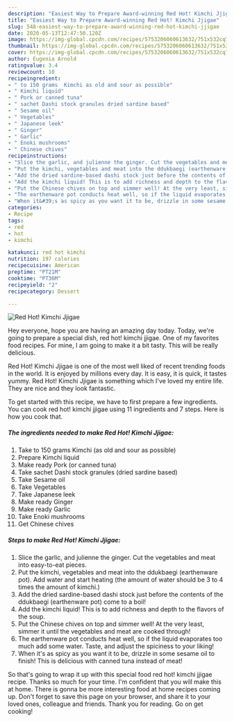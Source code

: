 ```yaml
---
description: "Easiest Way to Prepare Award-winning Red Hot! Kimchi Jjigae"
title: "Easiest Way to Prepare Award-winning Red Hot! Kimchi Jjigae"
slug: 548-easiest-way-to-prepare-award-winning-red-hot-kimchi-jjigae
date: 2020-05-13T12:47:50.120Z
image: https://img-global.cpcdn.com/recipes/5753206060613632/751x532cq70/red-hot-kimchi-jjigae-recipe-main-photo.jpg
thumbnail: https://img-global.cpcdn.com/recipes/5753206060613632/751x532cq70/red-hot-kimchi-jjigae-recipe-main-photo.jpg
cover: https://img-global.cpcdn.com/recipes/5753206060613632/751x532cq70/red-hot-kimchi-jjigae-recipe-main-photo.jpg
author: Eugenia Arnold
ratingvalue: 3.4
reviewcount: 10
recipeingredient:
- " to 150 grams  Kimchi as old and sour as possible"
- " Kimchi liquid"
- " Pork or canned tuna"
- " sachet Dashi stock granules dried sardine based"
- " Sesame oil"
- " Vegetables"
- " Japanese leek"
- " Ginger"
- " Garlic"
- " Enoki mushrooms"
- " Chinese chives"
recipeinstructions:
- "Slice the garlic, and julienne the ginger. Cut the vegetables and meat into easy-to-eat pieces."
- "Put the kimchi, vegetables and meat into the ddukbaegi (earthenware pot). Add water and start heating (the amount of water should be 3 to 4 times the amount of kimchi.)"
- "Add the dried sardine-based dashi stock just before the contents of the ddukbaegi (earthenware pot) come to a boil!"
- "Add the kimchi liquid! This is to add richness and depth to the flavors of the soup."
- "Put the Chinese chives on top and simmer well! At the very least, simmer it until the vegetables and meat are cooked through!"
- "The earthenware pot conducts heat well, so if the liquid evaporates too much add some water. Taste, and adjust the spiciness to your liking!"
- "When it&#39;s as spicy as you want it to be, drizzle in some sesame oil to finish! This is delicious with canned tuna instead of meat!"
categories:
- Recipe
tags:
- red
- hot
- kimchi

katakunci: red hot kimchi 
nutrition: 197 calories
recipecuisine: American
preptime: "PT21M"
cooktime: "PT36M"
recipeyield: "2"
recipecategory: Dessert

---
```



![Red Hot! Kimchi Jjigae](https://img-global.cpcdn.com/recipes/5753206060613632/751x532cq70/red-hot-kimchi-jjigae-recipe-main-photo.jpg)

Hey everyone, hope you are having an amazing day today. Today, we're going to prepare a special dish, red hot! kimchi jjigae. One of my favorites food recipes. For mine, I am going to make it a bit tasty. This will be really delicious.



Red Hot! Kimchi Jjigae is one of the most well liked of recent trending foods in the world. It is enjoyed by millions every day. It is easy, it is quick, it tastes yummy. Red Hot! Kimchi Jjigae is something which I've loved my entire life. They are nice and they look fantastic.


To get started with this recipe, we have to first prepare a few ingredients. You can cook red hot! kimchi jjigae using 11 ingredients and 7 steps. Here is how you cook that.

<!--inarticleads1-->

##### The ingredients needed to make Red Hot! Kimchi Jjigae:

1. Take  to 150 grams  Kimchi (as old and sour as possible)
1. Prepare  Kimchi liquid
1. Make ready  Pork (or canned tuna)
1. Take  sachet Dashi stock granules (dried sardine based)
1. Take  Sesame oil
1. Take  Vegetables
1. Take  Japanese leek
1. Make ready  Ginger
1. Make ready  Garlic
1. Take  Enoki mushrooms
1. Get  Chinese chives




<!--inarticleads2-->

##### Steps to make Red Hot! Kimchi Jjigae:

1. Slice the garlic, and julienne the ginger. Cut the vegetables and meat into easy-to-eat pieces.
1. Put the kimchi, vegetables and meat into the ddukbaegi (earthenware pot). Add water and start heating (the amount of water should be 3 to 4 times the amount of kimchi.)
1. Add the dried sardine-based dashi stock just before the contents of the ddukbaegi (earthenware pot) come to a boil!
1. Add the kimchi liquid! This is to add richness and depth to the flavors of the soup.
1. Put the Chinese chives on top and simmer well! At the very least, simmer it until the vegetables and meat are cooked through!
1. The earthenware pot conducts heat well, so if the liquid evaporates too much add some water. Taste, and adjust the spiciness to your liking!
1. When it&#39;s as spicy as you want it to be, drizzle in some sesame oil to finish! This is delicious with canned tuna instead of meat!




So that's going to wrap it up with this special food red hot! kimchi jjigae recipe. Thanks so much for your time. I'm confident that you will make this at home. There is gonna be more interesting food at home recipes coming up. Don't forget to save this page on your browser, and share it to your loved ones, colleague and friends. Thank you for reading. Go on get cooking!
